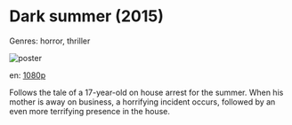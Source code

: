 # Dark summer (2015)

Genres: horror, thriller

![poster](http://image.tmdb.org/t/p/w500/n2uDybvsjILrk9q8NGCamQU2HbV.jpg)

en:
  [1080p](magnet:?xt=urn:btih:b48b29574d54fd47f6fa24d8633550bae1e090e2&dn=Dark+Summer+%282015%29+1080p+BrRip+x264+-+YIFY&tr=udp%3A%2F%2Ftracker.openbittorrent.com%3A80%2Fannounce&tr=udp%3A%2F%2Fglotorrents.pw%3A6969%2Fannounce&tr=udp%3A%2F%2Ftracker.openbittorrent.com%3A80%2Fannounce&tr=udp%3A%2F%2Ftracker.opentrackr.org%3A1337%2Fannounce&tr=udp%3A%2F%2Fzer0day.to%3A1337%2Fannounce&tr=udp%3A%2F%2Ftracker.coppersurfer.tk%3A6969%2Fannounce)
  


Follows the tale of a 17-year-old on house arrest for the summer. When his mother is away on business, a horrifying incident occurs, followed by an even more terrifying presence in the house.